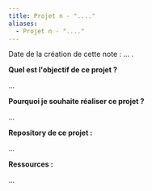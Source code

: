 ```yaml
---
title: Projet n - "...."
aliases:
  - Projet n - "...."
---
```


Date de la création de cette note : ... .

**Quel est l'objectif de ce projet ?**

...

**Pourquoi je souhaite réaliser ce projet ?**

...

**Repository de ce projet :**

...

**Ressources :**

...